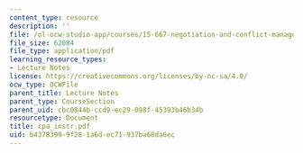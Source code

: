 ```yaml
---
content_type: resource
description: ''
file: /ol-ocw-studio-app/courses/15-667-negotiation-and-conflict-management-spring-2001/b43783999f281a6dec71937ba68da6ec_cpa_instr.pdf
file_size: 62084
file_type: application/pdf
learning_resource_types:
- Lecture Notes
license: https://creativecommons.org/licenses/by-nc-sa/4.0/
ocw_type: OCWFile
parent_title: Lecture Notes
parent_type: CourseSection
parent_uid: cbc0844b-ccd9-ec29-098f-45393b46b34b
resourcetype: Document
title: cpa_instr.pdf
uid: b4378399-9f28-1a6d-ec71-937ba68da6ec
---
```

